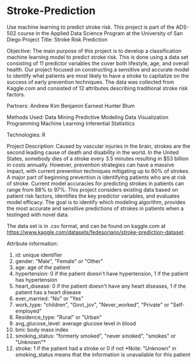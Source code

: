 # Stroke-Prediction
Use machine learning to predict stroke risk.
This project is part of the ADS-502 course in the Applied Data Science Program at the University of San Diego
Project Title: Stroke Risk Prediction

Objective: The main purpose of this project is to develop a classification machine learning model to predict stroke risk.  This is done using a data set consisting of 11 predictor variables the cover both lifestyle, age, and overall health.  Our project focused on constructing a sensitive and accurate model to identify what patients are most likely to have a stroke to capitalize on the success of early prevention techniques.  The data was collected from Kaggle.com and consisted of 12 attributes describing traditional stroke risk factors.

Partners:
Andrew Kim
Benjamin Earnest
Hunter Blum

Methods Used:
Data Mining
Predictive Modeling
Data Visualization
Programming
Machine Learning
Inferential Statisitics

Technologies:
R

Project Description:
Caused by vascular injuries in the brain, strokes are the second leading cause of death and disability in the world. In the United States, somebody dies of a stroke every 3.5 minutes resulting in $53 billion in costs annually. However, prevention strategies can have a massive impact, with current prevention techniques mitigating up to 80% of strokes. A major part of beginning prevention is identifying patients who are at risk of stroke. Current model accuracies for predicting strokes in patients can range from 88% to 97%. This project considers existing data based on patient risk factors, identifies the key predictor variables, and evaluates model efficacy. The goal is to identify which modeling algorithm, provides the most accurate and sensitive predictions of strokes in patients when a testinged with novel data. 

The data set is in .csv format, and can be found on kaggle.com at https://www.kaggle.com/datasets/fedesoriano/stroke-prediction-dataset.  

Attribute information:

1) id: unique identifier
2) gender: "Male", "Female" or "Other"
3) age: age of the patient
4) hypertension: 0 if the patient doesn't have hypertension, 1 if the patient has hypertension
5) heart_disease: 0 if the patient doesn't have any heart diseases, 1 if the patient has a heart disease
6) ever_married: "No" or "Yes"
7) work_type: "children", "Govt_jov", "Never_worked", "Private" or "Self-employed"
8) Residence_type: "Rural" or "Urban"
9) avg_glucose_level: average glucose level in blood
10) bmi: body mass index
11) smoking_status: "formerly smoked", "never smoked", "smokes" or "Unknown"*
12) stroke: 1 if the patient had a stroke or 0 if not
*Note: "Unknown" in smoking_status means that the information is unavailable for this patient
